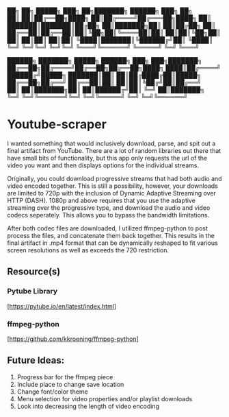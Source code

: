 
██╗  ██╗ █████╗ ███╗   ██╗███████╗ ██████╗ ███╗   ██╗    
██║  ██║██╔══██╗████╗  ██║██╔════╝██╔═══██╗████╗  ██║    
███████║███████║██╔██╗ ██║███████╗██║   ██║██╔██╗ ██║    
██╔══██║██╔══██║██║╚██╗██║╚════██║██║   ██║██║╚██╗██║    
██║  ██║██║  ██║██║ ╚████║███████║╚██████╔╝██║ ╚████║    
╚═╝  ╚═╝╚═╝  ╚═╝╚═╝  ╚═══╝╚══════╝ ╚═════╝ ╚═╝  ╚═══╝    
                                                         
██████╗ ███████╗ █████╗ ██████╗ ███╗   ███╗███████╗      
██╔══██╗██╔════╝██╔══██╗██╔══██╗████╗ ████║██╔════╝      
██████╔╝█████╗  ███████║██║  ██║██╔████╔██║█████╗        
██╔══██╗██╔══╝  ██╔══██║██║  ██║██║╚██╔╝██║██╔══╝        
██║  ██║███████╗██║  ██║██████╔╝██║ ╚═╝ ██║███████╗      
╚═╝  ╚═╝╚══════╝╚═╝  ╚═╝╚═════╝ ╚═╝     ╚═╝╚══════╝      
   

# Youtube-scraper 
I wanted something that would inclusively download, parse, and
spit out a final artifact from YouTube. There are a lot of random libraries out there that have small bits of functionality, but this app only requests the url of the video you want and then displays options for the individual streams. 

Originally, you could download progressive streams that had both audio and video encoded together. This is still a possibility, however, your downloads are limited to 720p with the inclusion of Dynamic Adaptive Streaming over HTTP (DASH). 1080p and above requires that you use the adaptive streaming over the progressive type, and download the audio and video codecs seperately. This allows you to bypass the bandwidth limitations.

After both codec files are downloaded, I utilized ffmpeg-python to post process the files, and concatenate them back together. This results in the final artifact in .mp4 format that can be dynamically reshaped to fit various screen resolutions as well as exceeds the 720 restriction.

## Resource(s)
### Pytube Library
[https://pytube.io/en/latest/index.html]
### ffmpeg-python
[https://github.com/kkroening/ffmpeg-python]

## Future Ideas: 
1. Progress bar for the ffmpeg piece
2. Include place to change save location
3. Change font/color theme
4. Menu selection for video properties and/or playlist downloads
5. Look into decreasing the length of video encoding
